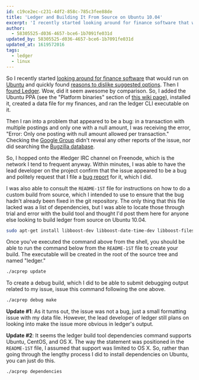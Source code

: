 ```yaml
---
id: c19ce2ec-c231-4df2-858c-785c3fee88de
title: 'Ledger and Building It From Source on Ubuntu 10.04'
excerpt: 'I recently started looking around for finance software that would run on Ubuntu and quickly found reasons to dislike suggested options. Then I found Ledger.'
author:
  - 58305525-d036-4657-bce6-1b7091fe031d
updated_by: 58305525-d036-4657-bce6-1b7091fe031d
updated_at: 1619572016
tags:
  - ledger
  - linux
---
```

So I recently started [looking around for finance software](http://twitter.com/elazar/status/17336783301 "Twitter / Matthew Turland: Any recommendations for fi ...") that would run on [Ubuntu](http://www.ubuntu.com "Ubuntu homepage | Ubuntu") and quickly found [reasons to dislike suggested options](http://twitter.com/elazar/status/17377748418 "Twitter / Matthew Turland: So, something that GnuCash ..."). Then I [found Ledger](http://twitter.com/elazar/status/17377850801 "Twitter / Matthew Turland: Giving Ledger a shot. CLI, ..."). Wow, did it seem awesome by comparison. So, I added the Ubuntu PPA (see the "Platform binaries" section of [this wiki page](https://web.archive.org/web/20101215171049/https://github.com/jwiegley/ledger/wiki/ "Home - ledger - GitHub")), installed it, created a data file for my finances, and ran the ledger CLI executable on it.

Then I ran into a problem that appeared to be a bug: in a transaction with multiple postings and only one with a null amount, I was receiving the error, "Error: Only one posting with null amount allowed per transaction." Checking the [Google Group](http://groups.google.com/group/ledger-cli "Ledger | Google Groups") didn't reveal any other reports of the issue, nor did searching the [Bugzilla database](https://web.archive.org/web/20100628040500/http://newartisans.com:80/bugzilla/ "Bugzilla Main Page").

So, I hopped onto the #ledger IRC channel on Freenode, which is the network I tend to frequent anyway. Within minutes, I was able to have the lead developer on the project confirm that the issue appeared to be a bug and politely request that I file a [bug report](http://newartisans.com/bugzilla/show_bug.cgi?id=374 "Bug 374 – Problem with periodic transactions having a null posting") for it, which I did.

I was also able to consult the `README-1ST` file for instructions on how to do a custom build from source, which I intended to use to ensure that the bug hadn't already been fixed in the git repository. The only thing that this file lacked was a list of dependencies, but I was able to locate those through trial and error with the build tool and thought I'd post them here for anyone else looking to build ledger from source on Ubuntu 10.04.

```bash
sudo apt-get install libboost-dev libboost-date-time-dev libboost-filesystem-dev libboost-iostreams-dev libboost-regex-dev libgmp3-dev libmpfr-dev texinfo
```

Once you've executed the command above from the shell, you should be able to run the command below from the `README-1ST` file to create your build. The executable will be created in the root of the source tree and named "ledger."

```bash
./acprep update
```

To create a debug build, which I did to be able to submit debugging output related to my issue, issue this command following the one above.

```bash
./acprep debug make
```

**Update #1**: As it turns out, the issue was not a bug, just a small formatting issue with my data file. However, the lead developer of ledger still plans on looking into make the issue more obvious in ledger's output.

**Update #2**: It seems the ledger build tool dependencies command supports Ubuntu, CentOS, and OS X. The way the statement was positioned in the `README-1ST` file, I assumed that support was limited to OS X. So, rather than going through the lengthy process I did to install dependencies on Ubuntu, you can just do this.

```bash
./acprep dependencies
```